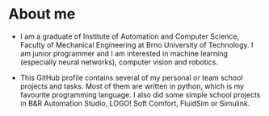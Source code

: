 # About me

+ I am a graduate of Institute of Automation and Computer Science, Faculty of Mechanical Engineering at Brno University of Technology. I am junior programmer and I am interested in machine learning (especially neural networks), computer vision and robotics. 

+ This GitHub profile contains several of my personal or team school projects and tasks. Most of them are written in python, which is my favourite programming language. I also did some simple school projects in B&R Automation Studio, LOGO! Soft Comfort, FluidSim or Simulink. 

